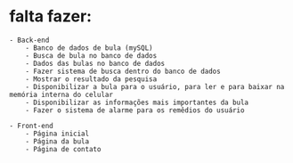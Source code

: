 # falta fazer:
    - Back-end
        - Banco de dados de bula (mySQL)
        - Busca de bula no banco de dados
        - Dados das bulas no banco de dados
        - Fazer sistema de busca dentro do banco de dados
        - Mostrar o resultado da pesquisa
        - Disponibilizar a bula para o usuário, para ler e para baixar na memória interna do celular
        - Disponibilizar as informações mais importantes da bula
        - Fazer o sistema de alarme para os remêdios do usuário

    - Front-end
        - Página inicial
        - Página da bula
        - Página de contato